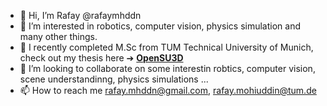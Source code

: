 - 👋 Hi, I’m Rafay @rafaymhddn
- 👀 I’m interested in robotics, computer vision, physics simulation and many other things.
- 🌱 I recently completed M.Sc from TUM Technical University of Munich, check out my thesis here ➔ [**OpenSU3D**](https://opensu3d.github.io/)
- 💞️ I’m looking to collaborate on some interestin robtics, computer vision, scene understandinng, physics simulations ...
- 📫 How to reach me rafay.mhddn@gmail.com, rafay.mohiuddin@tum.de



<!---
rafay-m/rafay-m is a ✨ special ✨ repository because its `README.md` (this file) appears on your GitHub profile.
You can click the Preview link to take a look at your changes.
--->
